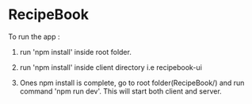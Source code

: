 # RecipeBook

To run the app :

1. run 'npm install' inside root folder.

2. run 'npm install' inside client directory i.e recipebook-ui

3. Ones npm install is complete, go to root folder(RecipeBook/) and run command 'npm run dev'. This will start both client and server.
